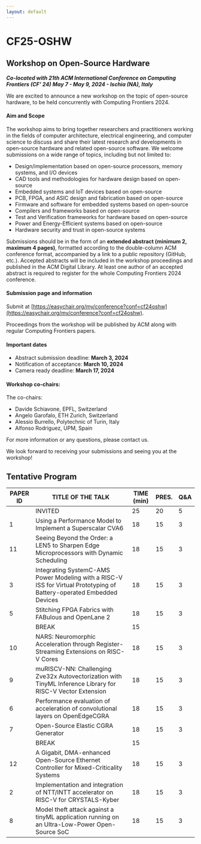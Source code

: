 ```yaml
---
layout: default
---
```


# CF25-OSHW
## Workshop on Open-Source Hardware 

***Co-located with 21th ACM International Conference on Computing Frontiers (CF' 24)***
***May 7 - May 9, 2024 - Ischia (NA), Italy***

We are excited to announce a new workshop on the topic of open-source hardware, to be held concurrently with Computing Frontiers 2024.

#### Aim and Scope

The workshop aims to bring together researchers and practitioners working in the fields of computer architecture, electrical engineering, and computer science to discuss and share their latest research and developments in open-source hardware and related open-source software. We welcome submissions on a wide range of topics, including but not limited to:

- Design/implementation based on open-source processors, memory systems, and I/O devices
- CAD tools and methodologies for hardware design based on open-source
- Embedded systems and IoT devices based on open-source
- PCB, FPGA, and ASIC design and fabrication based on open-source
- Firmware and software for embedded systems based on open-source
- Compilers and frameworks based on open-source
- Test and Verification frameworks for hardware based on open-source
- Power and Energy-Efficient systems based on open-source
- Hardware security and trust in open-source systems

Submissions should be in the form of an **extended abstract (minimum 2, maximum 4 pages)**, formatted according to the double-column ACM conference format, accompanied by a link to a public repository (GitHub, etc.). Accepted abstracts will be included in the workshop proceedings and published in the ACM Digital Library. At least one author of an accepted abstract is required to register for the whole Computing Frontiers 2024 conference.

#### Submission page and information
Submit at [https://easychair.org/my/conference?conf=cf24oshw](https://easychair.org/my/conference?conf=cf24oshw).

Proceedings from the workshop will be published by ACM along with regular Computing Frontiers papers.

#### Important dates
 - Abstract submission deadline: **March 3, 2024**
 - Notification of acceptance: **March 10, 2024**
 - Camera ready deadline: **March 17, 2024**

#### Workshop co-chairs:
The co-chairs:
 - Davide Schiavone, EPFL, Switzerland 
 - Angelo Garofalo, ETH Zurich, Switzerland
 - Alessio Burrello, Polytechnic of Turin, Italy
 - Alfonso Rodriguez, UPM, Spain

For more information or any questions, please contact us.

We look forward to receiving your submissions and seeing you at the workshop!

## Tentative Program

| PAPER ID | TITLE OF THE TALK                                                                                                     | TIME (min)    | PRES. | Q&A |
|----------|-----------------------------------------------------------------------------------------------------------------------|---------------|-------|-----|
|          | INVITED                                                                                                               | 25            | 20    | 5   |
| 1        | Using a Performance Model to Implement a Superscalar CVA6                                                             | 18            | 15    | 3   |
| 11       | Seeing Beyond the Order: a LEN5 to Sharpen Edge Microprocessors with Dynamic Scheduling                               | 18            | 15    | 3   |
| 3        | Integrating SystemC-AMS Power Modeling with a RISC-V ISS for Virtual Prototyping of Battery-operated Embedded Devices | 18            | 15    | 3   |
| 5        | Stitching FPGA Fabrics with FABulous and OpenLane 2                                                                   | 18            | 15    | 3   |
|          | BREAK                                                                                                                 | 15            |       |     |
| 10       | NARS: Neuromorphic Acceleration through Register-Streaming Extensions on RISC-V Cores                                 | 18            | 15    | 3   |
| 9        | muRISCV-NN: Challenging Zve32x Autovectorization with TinyML Inference Library for RISC-V Vector Extension            | 18            | 15    | 3   |
| 6        | Performance evaluation of acceleration of convolutional layers on OpenEdgeCGRA                                        | 18            | 15    | 3   |
| 7        | Open-Source Elastic CGRA Generator                                                                                    | 18            | 15    | 3   |
|          | BREAK                                                                                                                 | 15            |       |     |
| 12       | A Gigabit, DMA-enhanced Open-Source Ethernet Controller for Mixed-Criticality Systems                                 | 18            | 15    | 3   |
| 2        | Implementation and integration of NTT/INTT accelerator on RISC-V for CRYSTALS-Kyber                                   | 18            | 15    | 3   |
| 8        | Model theft attack against a tinyML application running on an Ultra-Low-Power Open-Source SoC                         | 18            | 15    | 3   |



